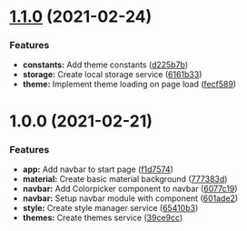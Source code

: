 # [1.1.0](https://github.com/AG-Spiel/stats/compare/v1.0.0...v1.1.0) (2021-02-24)


### Features

* **constants:** Add theme constants ([d225b7b](https://github.com/AG-Spiel/stats/commit/d225b7b4fa2589346376ba6e13162ae817dbf969))
* **storage:** Create local storage service ([6161b33](https://github.com/AG-Spiel/stats/commit/6161b33eff83ff6fa8d484c9b5fc4f4c97f93e5f))
* **theme:** Implement theme loading on page load ([fecf589](https://github.com/AG-Spiel/stats/commit/fecf589997f86f56a1d7533de69fc8061976e41c))

# 1.0.0 (2021-02-21)


### Features

* **app:** Add navbar to start page ([f1d7574](https://github.com/AG-Spiel/stats/commit/f1d7574e95dedfaa00ccc5e716f6293a097b5896))
* **material:** Create basic material background ([777383d](https://github.com/AG-Spiel/stats/commit/777383d89da0a7b780b20f85e6bdcb0aead7c67b))
* **navbar:** Add Colorpicker component to navbar ([6077c19](https://github.com/AG-Spiel/stats/commit/6077c1985b4556f49af3b3371e8006577086197e))
* **navbar:** Setup navbar module with component ([601ade2](https://github.com/AG-Spiel/stats/commit/601ade253ca23608ece01d9774392a0ebc3f4ca7))
* **style:** Create style manager service ([65410b3](https://github.com/AG-Spiel/stats/commit/65410b3f61fc335eab5681b924d6d107f2623d12))
* **themes:** Create themes service ([39ce9cc](https://github.com/AG-Spiel/stats/commit/39ce9cc3642015c8d1861e950ddc724d6c42e09b))
